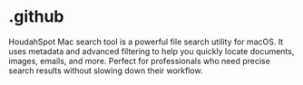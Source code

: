 # .github
HoudahSpot Mac search tool is a powerful file search utility for macOS. It uses metadata and advanced filtering to help you quickly locate documents, images, emails, and more. Perfect for professionals who need precise search results without slowing down their workflow.
